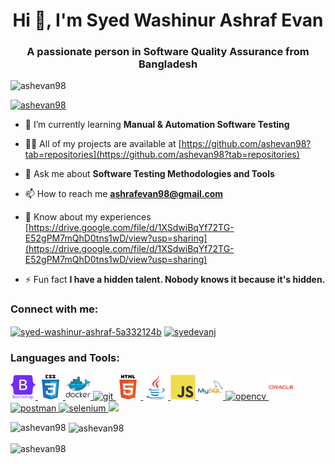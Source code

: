 <h1 align="center">Hi 👋, I'm Syed Washinur Ashraf Evan</h1>
<h3 align="center">A passionate person in Software Quality Assurance from Bangladesh</h3>

<p align="left"> <img src="https://komarev.com/ghpvc/?username=ashevan98&label=Profile%20views&color=0e75b6&style=flat" alt="ashevan98" /> </p>

<p align="left"> <a href="https://github.com/ryo-ma/github-profile-trophy"><img src="https://github-profile-trophy.vercel.app/?username=ashevan98" alt="ashevan98" /></a> </p>

- 🌱 I’m currently learning **Manual & Automation Software Testing**

- 👨‍💻 All of my projects are available at [https://github.com/ashevan98?tab=repositories](https://github.com/ashevan98?tab=repositories)

- 💬 Ask me about **Software Testing Methodologies and Tools**

- 📫 How to reach me **ashrafevan98@gmail.com**

- 📄 Know about my experiences [https://drive.google.com/file/d/1XSdwiBqYf72TG-E52gPM7mQhD0tns1wD/view?usp=sharing](https://drive.google.com/file/d/1XSdwiBqYf72TG-E52gPM7mQhD0tns1wD/view?usp=sharing)

- ⚡ Fun fact **I have a hidden talent. Nobody knows it because it's hidden.**

<h3 align="left">Connect with me:</h3>
<p align="left">
<a href="https://linkedin.com/in/syed-washinur-ashraf-5a332124b" target="blank"><img align="center" src="https://raw.githubusercontent.com/rahuldkjain/github-profile-readme-generator/master/src/images/icons/Social/linked-in-alt.svg" alt="syed-washinur-ashraf-5a332124b" height="30" width="40" /></a>
<a href="https://fb.com/syedevanj" target="blank"><img align="center" src="https://raw.githubusercontent.com/rahuldkjain/github-profile-readme-generator/master/src/images/icons/Social/facebook.svg" alt="syedevanj" height="30" width="40" /></a>
</p>

<h3 align="left">Languages and Tools:</h3>
<p align="left"> <a href="https://getbootstrap.com" target="_blank" rel="noreferrer"> <img src="https://raw.githubusercontent.com/devicons/devicon/master/icons/bootstrap/bootstrap-plain-wordmark.svg" alt="bootstrap" width="40" height="40"/> </a> <a href="https://www.w3schools.com/css/" target="_blank" rel="noreferrer"> <img src="https://raw.githubusercontent.com/devicons/devicon/master/icons/css3/css3-original-wordmark.svg" alt="css3" width="40" height="40"/> </a> <a href="https://www.docker.com/" target="_blank" rel="noreferrer"> <img src="https://raw.githubusercontent.com/devicons/devicon/master/icons/docker/docker-original-wordmark.svg" alt="docker" width="40" height="40"/> </a> <a href="https://git-scm.com/" target="_blank" rel="noreferrer"> <img src="https://www.vectorlogo.zone/logos/git-scm/git-scm-icon.svg" alt="git" width="40" height="40"/> </a> <a href="https://www.w3.org/html/" target="_blank" rel="noreferrer"> <img src="https://raw.githubusercontent.com/devicons/devicon/master/icons/html5/html5-original-wordmark.svg" alt="html5" width="40" height="40"/> </a> <a href="https://www.java.com" target="_blank" rel="noreferrer"> <img src="https://raw.githubusercontent.com/devicons/devicon/master/icons/java/java-original.svg" alt="java" width="40" height="40"/> </a> <a href="https://developer.mozilla.org/en-US/docs/Web/JavaScript" target="_blank" rel="noreferrer"> <img src="https://raw.githubusercontent.com/devicons/devicon/master/icons/javascript/javascript-original.svg" alt="javascript" width="40" height="40"/> </a> <a href="https://www.mysql.com/" target="_blank" rel="noreferrer"> <img src="https://raw.githubusercontent.com/devicons/devicon/master/icons/mysql/mysql-original-wordmark.svg" alt="mysql" width="40" height="40"/> </a> <a href="https://opencv.org/" target="_blank" rel="noreferrer"> <img src="https://www.vectorlogo.zone/logos/opencv/opencv-icon.svg" alt="opencv" width="40" height="40"/> </a> <a href="https://www.oracle.com/" target="_blank" rel="noreferrer"> <img src="https://raw.githubusercontent.com/devicons/devicon/master/icons/oracle/oracle-original.svg" alt="oracle" width="40" height="40"/> </a> <a href="https://postman.com" target="_blank" rel="noreferrer"> <img src="https://www.vectorlogo.zone/logos/getpostman/getpostman-icon.svg" alt="postman" width="40" height="40"/> </a> <a href="https://www.selenium.dev" target="_blank" rel="noreferrer"> <img src="https://raw.githubusercontent.com/detain/svg-logos/780f25886640cef088af994181646db2f6b1a3f8/svg/selenium-logo.svg" alt="selenium" width="40" height="40"/> <img height="40" src="https://user-images.githubusercontent.com/48891202/135020000-067afc86-f3e9-48ad-b9a3-2c234fa0eb9f.png"></a> </p>

<p><img align="left" src="https://github-readme-stats.vercel.app/api/top-langs?username=ashevan98&show_icons=true&locale=en&layout=compact" alt="ashevan98" /></p>

<p>&nbsp;<img align="center" src="https://github-readme-stats.vercel.app/api?username=ashevan98&show_icons=true&locale=en" alt="ashevan98" /></p>

<p><img align="center" src="https://github-readme-streak-stats.herokuapp.com/?user=ashevan98&" alt="ashevan98" /></p>
